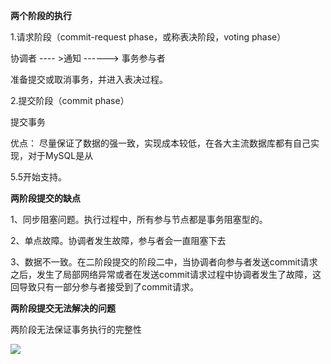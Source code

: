 **两个阶段的执行**

1.请求阶段（commit-request phase，或称表决阶段，voting phase）

协调者  ---- >通知 ------>  事务参与者

准备提交或取消事务，并进入表决过程。

2.提交阶段（commit phase）

提交事务



优点： 尽量保证了数据的强一致，实现成本较低，在各大主流数据库都有自己实现，对于MySQL是从

5.5开始支持。



**两阶段提交的缺点**

1、同步阻塞问题。执行过程中，所有参与节点都是事务阻塞型的。

2、单点故障。协调者发生故障，参与者会一直阻塞下去

3、数据不一致。在二阶段提交的阶段二中，当协调者向参与者发送commit请求之后，发生了局部网络异常或者在发送commit请求过程中协调者发生了故障，这回导致只有一部分参与者接受到了commit请求。



**两阶段提交无法解决的问题**

两阶段无法保证事务执行的完整性



![](..\..\resource\2cp.png)
